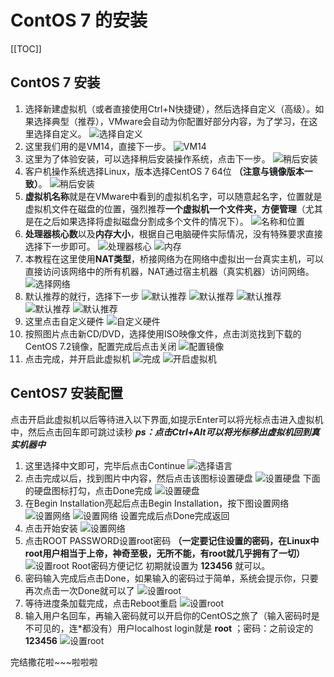 # ContOS 7 的安装

[[TOC]]

## ContOS 7 安装

1. 选择新建虚拟机（或者直接使用Ctrl+N快捷键），然后选择自定义（高级）。如果选择典型（推荐），VMware会自动为你配置好部分内容，为了学习，在这里选择自定义。
![选择自定义](http://picgo.mr1207.cn/img/centos%20(1).png)
2. 这里我们用的是VM14，直接下一步。
![VM14](http://picgo.mr1207.cn/img/centos%20(2).png)
3. 这里为了体验安装，可以选择稍后安装操作系统，点击下一步。
![稍后安装](http://picgo.mr1207.cn/img/centos%20(3).png)
4. 客户机操作系统选择Linux，版本选择CentOS 7 64位 **（注意与镜像版本一致）**。
![稍后安装](http://picgo.mr1207.cn/img/centos%20(4).png)
5. **虚拟机名称**就是在VMware中看到的虚拟机名字，可以随意起名字，位置就是虚拟机文件在磁盘的位置，强烈推荐**一个虚拟机一个文件夹，方便管理**（尤其是在之后如果选择将虚拟磁盘分割成多个文件的情况下）。
![名称和位置](http://picgo.mr1207.cn/img/centos%20(5).png)
6. **处理器核心数**以及**内存大小**，根据自己电脑硬件实际情况，没有特殊要求直接选择下一步即可。
![处理器核心](http://picgo.mr1207.cn/img/centos%20(6).png)
![内存](http://picgo.mr1207.cn/img/centos%20(7).png)
7. 本教程在这里使用**NAT类型**，桥接网络为在网络中虚拟出一台真实主机，可以直接访问该网络中的所有机器，NAT通过宿主机器（真实机器）访问网络。
![选择网络](http://picgo.mr1207.cn/img/centos%20(8).png)
8. 默认推荐的就行，选择下一步
![默认推荐](http://picgo.mr1207.cn/img/centos%20(9).png)
![默认推荐](http://picgo.mr1207.cn/img/centos%20(10).png)
![默认推荐](http://picgo.mr1207.cn/img/centos%20(11).png)
![默认推荐](http://picgo.mr1207.cn/img/centos%20(12).png)
![默认推荐](http://picgo.mr1207.cn/img/centos%20(13).png)
9. 这里点击自定义硬件
![自定义硬件](http://picgo.mr1207.cn/img/centos%20(14).png)
10. 按照图片点击新CD/DVD，选择使用ISO映像文件，点击浏览找到下载的CentOS 7.2镜像，配置完成后点击关闭
![配置镜像](http://picgo.mr1207.cn/img/centos%20(15).png)
11. 点击完成，并开启此虚拟机
![完成](http://picgo.mr1207.cn/img/centos%20(16).png)
![开启虚拟机](http://picgo.mr1207.cn/img/centos%20(17).png)

## CentOS7 安装配置

点击开启此虚拟机以后等待进入以下界面,如提示Enter可以将光标点击进入虚拟机中，然后点击回车即可跳过读秒 ***ps：点击Ctrl+Alt可以将光标移出虚拟机回到真实机器中***

1. 这里选择中文即可，完毕后点击Continue
![选择语言](http://picgo.mr1207.cn/img/centos%20(18).png)
2. 点击完成以后，找到图片中内容，然后点击该图标设置硬盘
![设置硬盘](http://picgo.mr1207.cn/img/centos%20(19).png)
    下面的硬盘图标打勾，点击Done完成
    ![设置硬盘](http://picgo.mr1207.cn/img/centos%20(20).png)
3. 在Begin Installation亮起后点击Begin Installation，按下图设置网络
![设置网络](http://picgo.mr1207.cn/img/centos%20(21).png)
![设置网络](http://picgo.mr1207.cn/img/centos%20(22).png)
设置完成后点Done完成返回
4. 点击开始安装
![设置网络](http://picgo.mr1207.cn/img/centos%20(23).png)
5. 点击ROOT PASSWORD设置root密码 **（一定要记住设置的密码，在Linux中root用户相当于上帝，神奇至极，无所不能，有root就几乎拥有了一切）**
![设置root](http://picgo.mr1207.cn/img/centos%20(24).png)
    Root密码方便记忆 初期就设置为 **123456** 就可以。
6. 密码输入完成后点击Done，如果输入的密码过于简单，系统会提示你，只要再次点击一次Done就可以了
![设置root](http://picgo.mr1207.cn/img/centos%20(25).png)
7. 等待进度条加载完成，点击Reboot重启
![设置root](http://picgo.mr1207.cn/img/centos%20(27).png)
8. 输入用户名回车，再输入密码就可以开启你的CentOS之旅了（输入密码时是不可见的，连*都没有）用户localhost login就是 **root** ；密码：之前设定的 **123456**
![设置root](http://picgo.mr1207.cn/img/centos%20(28).png)

完结撒花啦~~~啦啦啦